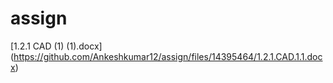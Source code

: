 # assign
\[1.2.1 CAD (1) (1).docx](https://github.com/Ankeshkumar12/assign/files/14395464/1.2.1.CAD.1.1.docx)

